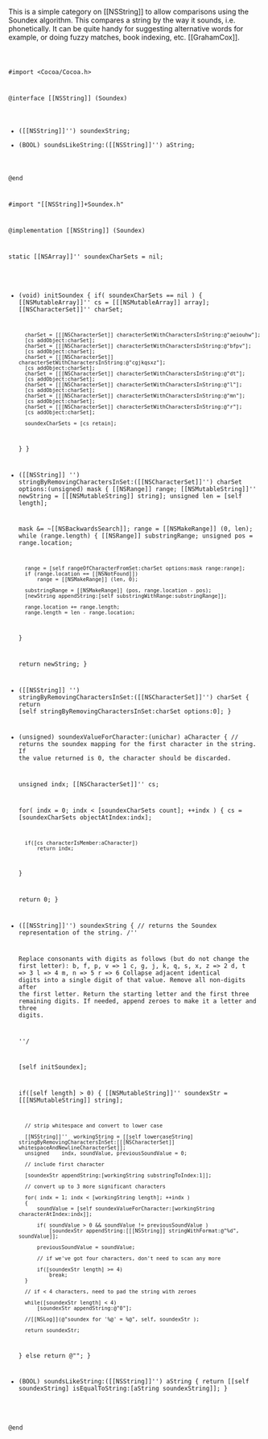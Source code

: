 This is a simple category on [[NSString]] to allow comparisons using the Soundex algorithm. This compares a string by the way it sounds, i.e. phonetically. It can be quite handy for suggesting alternative words for example, or doing fuzzy matches, book indexing, etc. [[GrahamCox]].

<code>

#import <Cocoa/Cocoa.h>


@interface [[NSString]] (Soundex)

- ([[NSString]]'')	soundexString;
- (BOOL)	soundsLikeString:([[NSString]]'') aString;


@end

#import "[[NSString]]+Soundex.h"

@implementation [[NSString]] (Soundex)


static [[NSArray]]'' soundexCharSets = nil;

- (void)		initSoundex
{
	if( soundexCharSets == nil )
	{
		[[NSMutableArray]]'' cs = [[[NSMutableArray]] array];
		[[NSCharacterSet]]'' charSet;
		
		charSet = [[[NSCharacterSet]] characterSetWithCharactersInString:@"aeiouhw"];
		[cs addObject:charSet];
		charSet = [[[NSCharacterSet]] characterSetWithCharactersInString:@"bfpv"];
		[cs addObject:charSet];
		charSet = [[[NSCharacterSet]] characterSetWithCharactersInString:@"cgjkqsxz"];
		[cs addObject:charSet];
		charSet = [[[NSCharacterSet]] characterSetWithCharactersInString:@"dt"];
		[cs addObject:charSet];
		charSet = [[[NSCharacterSet]] characterSetWithCharactersInString:@"l"];
		[cs addObject:charSet];
		charSet = [[[NSCharacterSet]] characterSetWithCharactersInString:@"mn"];
		[cs addObject:charSet];
		charSet = [[[NSCharacterSet]] characterSetWithCharactersInString:@"r"];
		[cs addObject:charSet];
		
		soundexCharSets = [cs retain];
	}
}


- ([[NSString]] '')	stringByRemovingCharactersInSet:([[NSCharacterSet]]'') charSet options:(unsigned) mask
{
	[[NSRange]]				range;
	[[NSMutableString]]''	newString = [[[NSMutableString]] string];
	unsigned			len = [self length];
	
	mask &= ~[[NSBackwardsSearch]];
	range = [[NSMakeRange]] (0, len);
	while (range.length)
	{
		[[NSRange]] substringRange;
		unsigned pos = range.location;
		
		range = [self rangeOfCharacterFromSet:charSet options:mask range:range];
		if (range.location == [[NSNotFound]])
			range = [[NSMakeRange]] (len, 0);
		
		substringRange = [[NSMakeRange]] (pos, range.location - pos);
		[newString appendString:[self substringWithRange:substringRange]];
		
		range.location += range.length;
		range.length = len - range.location;
	}
	
	return newString;
}


- ([[NSString]] '')	stringByRemovingCharactersInSet:([[NSCharacterSet]]'') charSet
{
	return [self stringByRemovingCharactersInSet:charSet options:0];
}


- (unsigned)	soundexValueForCharacter:(unichar) aCharacter
{
	// returns the soundex mapping for the first character in the string. If the value returned is 0, the character should be discarded.
	
	unsigned		indx;
	[[NSCharacterSet]]'' cs;
	
	for( indx = 0; indx < [soundexCharSets count]; ++indx )
	{
		cs = [soundexCharSets objectAtIndex:indx];
		
		if([cs characterIsMember:aCharacter])
			return indx;
	}
	
	return 0;
}


- ([[NSString]]'')	soundexString
{
	// returns the Soundex representation of the string. 
	/''
	 
	 Replace consonants with digits as follows (but do not change the first letter):
	 b, f, p, v => 1
	 c, g, j, k, q, s, x, z => 2
	 d, t => 3
	 l => 4
	 m, n => 5
	 r => 6
	 Collapse adjacent identical digits into a single digit of that value.
	 Remove all non-digits after the first letter.
	 Return the starting letter and the first three remaining digits. If needed, append zeroes to make it a letter and three digits.
	 
	 ''/
	
	[self initSoundex];
	
	if([self length] > 0)
	{
		[[NSMutableString]]'' soundexStr = [[[NSMutableString]] string];
		
		// strip whitespace and convert to lower case
		
		[[NSString]]''	workingString = [[self lowercaseString] stringByRemovingCharactersInSet:[[[NSCharacterSet]] whitespaceAndNewlineCharacterSet]];
		unsigned	indx, soundValue, previousSoundValue = 0;
		
		// include first character
		
		[soundexStr appendString:[workingString substringToIndex:1]];
		
		// convert up to 3 more significant characters
		
		for( indx = 1; indx < [workingString length]; ++indx )
		{
			soundValue = [self soundexValueForCharacter:[workingString characterAtIndex:indx]];
			
			if( soundValue > 0 && soundValue != previousSoundValue )
				[soundexStr appendString:[[[NSString]] stringWithFormat:@"%d", soundValue]];
				
			previousSoundValue = soundValue;	
			
			// if we've got four characters, don't need to scan any more
			
			if([soundexStr length] >= 4)
				break;
		}
		
		// if < 4 characters, need to pad the string with zeroes
		
		while([soundexStr length] < 4)
			[soundexStr appendString:@"0"];
		
		//[[NSLog]](@"soundex for '%@' = %@", self, soundexStr );
		
		return soundexStr;
	}
	else
		return @"";
}


- (BOOL)		soundsLikeString:([[NSString]]'') aString
{
	return [[self soundexString] isEqualToString:[aString soundexString]];
}

@end

</code>